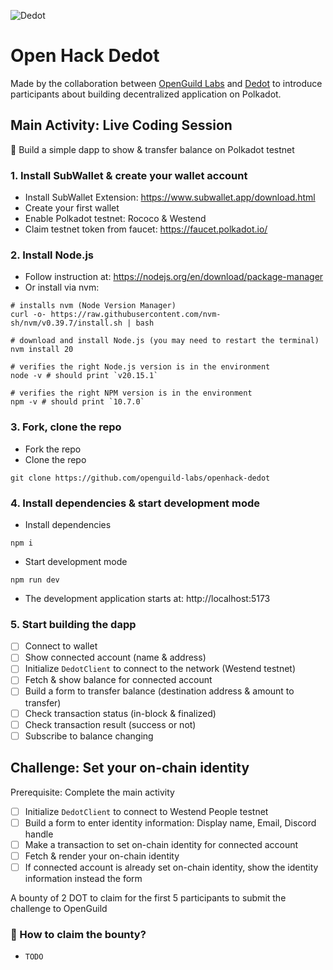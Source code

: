![Dedot](https://github.com/user-attachments/assets/6d1f59b4-9f44-4077-a3c7-03bad7f7fe21)

# Open Hack Dedot

Made by the collaboration between [OpenGuild Labs](https://openguild.wtf) and [Dedot](https://dedot.dev) to introduce participants about building decentralized application on Polkadot.

## Main Activity: Live Coding Session

🎯 Build a simple dapp to show & transfer balance on Polkadot testnet

### 1. Install SubWallet & create your wallet account
- Install SubWallet Extension: https://www.subwallet.app/download.html
- Create your first wallet
- Enable Polkadot testnet: Rococo & Westend
- Claim testnet token from faucet: https://faucet.polkadot.io/

### 2. Install Node.js

- Follow instruction at: https://nodejs.org/en/download/package-manager
- Or install via nvm:
```shell
# installs nvm (Node Version Manager)
curl -o- https://raw.githubusercontent.com/nvm-sh/nvm/v0.39.7/install.sh | bash

# download and install Node.js (you may need to restart the terminal)
nvm install 20

# verifies the right Node.js version is in the environment
node -v # should print `v20.15.1`

# verifies the right NPM version is in the environment
npm -v # should print `10.7.0`
```

### 3. Fork, clone the repo

- Fork the repo
- Clone the repo
```shell
git clone https://github.com/openguild-labs/openhack-dedot
```


### 4. Install dependencies & start development mode

- Install dependencies
```shell
npm i
```

- Start development mode
```shell
npm run dev
```
- The development application starts at: http://localhost:5173
  

### 5. Start building the dapp

- [ ] Connect to wallet
- [ ] Show connected account (name & address)
- [ ] Initialize `DedotClient` to connect to the network (Westend testnet)
- [ ] Fetch & show balance for connected account
- [ ] Build a form to transfer balance (destination address & amount to transfer)
- [ ] Check transaction status (in-block & finalized)
- [ ] Check transaction result (success or not)
- [ ] Subscribe to balance changing

## Challenge: Set your on-chain identity

Prerequisite: Complete the main activity

- [ ] Initialize `DedotClient` to connect to Westend People testnet
- [ ] Build a form to enter identity information: Display name, Email, Discord handle
- [ ] Make a transaction to set on-chain identity for connected account
- [ ] Fetch & render your on-chain identity
- [ ] If connected account is already set on-chain identity, show the identity information instead the form

A bounty of 2 DOT to claim for the first 5 participants to submit the challenge to OpenGuild

### 🙋 How to claim the bounty?
- `TODO`
